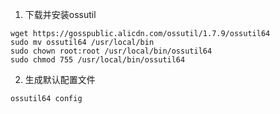 1. 下载并安装ossutil

```shell
wget https://gosspublic.alicdn.com/ossutil/1.7.9/ossutil64
sudo mv ossutil64 /usr/local/bin
sudo chown root:root /usr/local/bin/ossutil64
sudo chmod 755 /usr/local/bin/ossutil64
```

2. 生成默认配置文件

```shell
ossutil64 config
```
